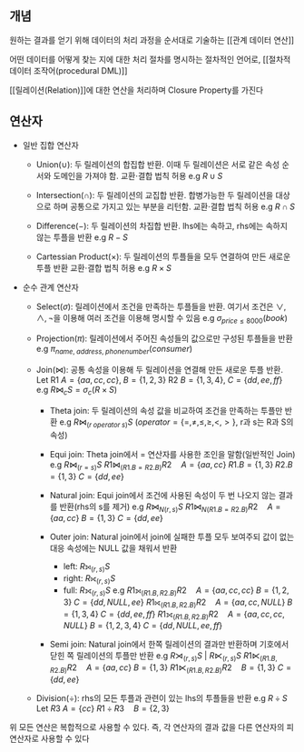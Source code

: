 ## 개념

원하는 결과를 얻기 위해 데이터의 처리 과정을 순서대로 기술하는 [[관계 데이터 연산]]

어떤 데이터를 어떻게 찾는 지에 대한 처리 절차를 명시하는 절차적인 언어로, [[절차적 데이터 조작어(procedural DML)]]

[[릴레이션(Relation)]]에 대한 연산을 처리하며 Closure Property를 가진다

## **연산자**

+ 일반 집합 연산자
	+ Union($\cup$): 두 릴레이션의 합집합 반환. 이때 두 릴레이션은 서로 같은 속성 순서와 도메인을 가져야 함. 교환$\cdot$결합 법칙 허용 
		  e.g $R \cup S$
		  
	+ Intersection($\cap$): 두 릴레이션의 교집합 반환. 합병가능한 두 릴레이션을 대상으로 하며 공통으로 가지고 있는 부분을 리턴함. 교환$\cdot$결합 법칙 허용 
		  e.g $R\cap S$
		  
	+ Difference($-$): 두 릴레이션의 차집합 반환. lhs에는 속하고, rhs에는 속하지 않는 투플을 반환
		  e.g $R-S$
		  
	+ Cartessian Product($\times$): 두 릴레이션의 투플들을 모두 연결하여 만든 새로운 투플 반환 교환$\cdot$결합 법칙 허용 
		  e.g $R\times S$
		  
+ 순수 관계 연산자
	+ Select($\sigma$): 릴레이션에서 조건을 만족하는 투플들을 반환. 여기서 조건은 $\vee, \wedge, \neg$을 이용해 여러 조건을 이용해 명시할 수 있음
		  e.g $\sigma_{price\leq8000}(book)$
		  
	+ Projection($\pi$): 릴레이션에서 주어진 속성들의 값으로만 구성된 투플들을 반환
		  e.g $\pi_{name, \; address, \;phonenumber}(consumer)$
		  
	+ Join($\bowtie$): 공통 속성을 이용해 두 릴레이션을 연결해 만든 새로운 투플 반환. 
		  Let R1 $A = \{aa, cc, cc\}, \; B = \{1, 2, 3\}$ R2 $B = \{1, 3, 4\}, \; C =\{dd, ee, ff\}$
		  e.g $R\bowtie_c S = \sigma_c (R\times S)$
		  
		+ Theta join: 두 릴레이션의 속성 값을 비교하여 조건을 만족하는 투플만 반환
			  e.g $R\bowtie_{(r \; operator \; s)} S$ ($operator = \{=, \neq, \leq, \geq, <, >\}$, r과 s는 R과 S의 속성)
			  
		+ Equi join: Theta join에서 $=$ 연산자를 사용한 조인을 말함(일반적인 Join)
			  e.g $R\bowtie_{(r =  s)} S$
			  $R1\bowtie_{(R1.B = R2.B)} R2\quad A=\{aa, cc\}\; R1.B=\{1, 3\} \; R2.B =\{1, 3\}\; C=\{dd, ee\}$
			  
		+ Natural join: Equi join에서 조건에 사용된 속성이 두 번 나오지 않는 결과를 반환(rhs의 s를 제거)
			  e.g $R\bowtie_{N(r, s)} S$
			  $R1\bowtie_{N(R1.B = R2.B)} R2\quad A=\{aa, cc\}\; B=\{1, 3\} \; C=\{dd, ee\}$
			  
		+ Outer join: Natural join에서 join에 실패한 투플 모두 보여주되 값이 없는 대응 속성에는 NULL 값을 채워서 반환
			+ left: $R⟕_{(r, s)} S$
			+ right: $R⟖_{(r, s)} S$
			+ full: $R⟗_{(r, s)} S$
			e.g 
			$R1⟕_{(R1.B, R2.B)}R2 \quad A=\{aa, cc, cc\}\; B=\{1, 2, 3\} \; C=\{dd, NULL, ee\}$
			$R1⟖_{(R1.B, R2.B)}R2 \quad A=\{aa, cc, NULL\}\; B=\{1, 3, 4\} \; C=\{dd, ee, ff\}$ 	$R1⟗_{(R1.B, R2.B)}R2 \quad A=\{aa, cc, cc, NULL\}\; B=\{1, 2, 3, 4\} \; C=\{dd, NULL, ee, ff\}$	
		+ Semi join: Natural join에서 한쪽 릴레이션의 결과만 반환하며 기호에서 닫힌 쪽 릴레이션의 투플만 반환
			  e.g $R\rtimes_{(r,s)}S$ | $R\ltimes_{(r,s)}S$
			  $R1\ltimes_{(R1.B, R2.B)} R2\quad A=\{aa, cc\}\; B=\{1, 3\}$
			  $R1\ltimes_{(R1.B, R2.B)} R2\quad B=\{1, 3\} \; C=\{dd, ee\}$
			  
	+ Division($\div$): rhs의 모든 투플과 관련이 있는 lhs의 투플들을 반환
		  e.g $R\div S$
		  Let $R3 \; A = \{cc\}$
			  $R1 \div R3 \quad B=\{2, 3\}$ 

위 모든 연산은 복합적으로 사용할 수 있다. 즉, 각 연산자의 결과 값을 다른 연산자의 피연산자로 사용할 수 있다

